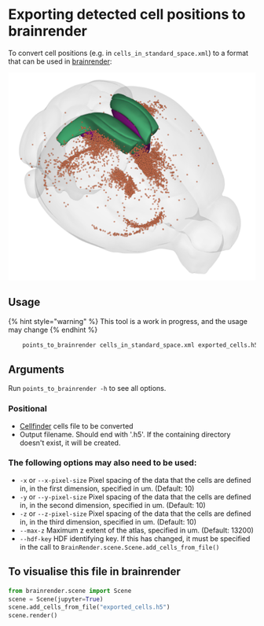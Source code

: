 # Exporting detected cell positions to brainrender

To convert cell positions \(e.g. in `cells_in_standard_space.xml`\) to a format that can be used in [brainrender](https://github.com/BrancoLab/BrainRender):

![Input cell somas detected by cellfinder, aligned to the Allen Reference Atlas, and visualised in brainrender along with retrosplenial cortex. Data courtesy of Sepiedeh Keshavarzi and Chryssanthi Tsitoura.](../../.gitbook/assets/brainrender.png)

## Usage

{% hint style="warning" %}
This tool is a work in progress, and the usage may change
{% endhint %}

```bash
    points_to_brainrender cells_in_standard_space.xml exported_cells.h5
```

## Arguments

Run `points_to_brainrender -h` to see all options.

### Positional

* [Cellfinder](https://github.com/SainsburyWellcomeCentre/cellfinder) cells file to be converted
* Output filename. Should end with '.h5'. If the containing directory doesn't exist, it will be created.

### The following options may also need to be used:

* `-x` or `--x-pixel-size` Pixel spacing of the data that the cells are defined in, in the first dimension, specified in um. \(Default: 10\)
* `-y` or `--y-pixel-size` Pixel spacing of the data that the cells are defined in, in the second dimension, specified in um. \(Default: 10\)
* `-z` or `--z-pixel-size` Pixel spacing of the data that the cells are defined in, in the third dimension, specified in um. \(Default: 10\)
* `--max-z` Maximum z extent of the atlas, specified in um. \(Default: 13200\)
* `--hdf-key` HDF identifying key. If this has changed, it must be specified in the call to `BrainRender.scene.Scene.add_cells_from_file()`

## To visualise this file in brainrender

```python
from brainrender.scene import Scene
scene = Scene(jupyter=True)
scene.add_cells_from_file("exported_cells.h5")
scene.render()
```

